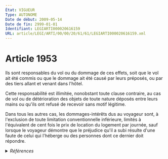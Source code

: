 ```yaml
---
État: VIGUEUR
Type: AUTONOME
Date de début: 2009-05-14
Date de fin: 2999-01-01
Identifiant: LEGIARTI000020616159
URL: article/LEGI/ARTI/00/00/20/61/61/LEGIARTI000020616159.xml
---
```


<h1>Article 1953</h1>

Ils sont responsables du vol ou du dommage de ces effets, soit que le vol ait
été commis ou que le dommage ait été causé par leurs préposés, ou par des tiers
allant et venant dans l'hôtel.<br />

Cette responsabilité est illimitée, nonobstant toute clause contraire, au cas de
vol ou de détérioration des objets de toute nature déposés entre leurs mains ou
qu'ils ont refusé de recevoir sans motif légitime.<br />

Dans tous les autres cas, les dommages-intérêts dus au voyageur sont, à
l'exclusion de toute limitation conventionnelle inférieure, limités à
l'équivalent de cent fois le prix de location du logement par journée, sauf
lorsque le voyageur démontre que le préjudice qu'il a subi résulte d'une faute
de celui qui l'héberge ou des personnes dont ce dernier doit répondre.


<details>
  <summary><em>Références</em></summary>

  <h2>Articles faisant référence à l'article</h2>
  
  <ul>
    <li>
      <a href="https://legal.tricoteuses.fr//redirection/LEGIARTI000020606392?vers=git&vers=legifrance">LOI n° 2009-526 du 12 mai 2009 de simplification et de clarification du droit et d'allègement des procédures - article 10 ENTIEREMENT_MODIF</a> MODIFIE source
    </li>
  </ul>
  
  <h2>Références faites par l'article</h2>
  
  <ul>
    <li>
      2009-05-12 MODIFIE cible <a href="https://legal.tricoteuses.fr//redirection/LEGIARTI000020606392?vers=git&vers=legifrance">LOI n° 2009-526 du 12 mai 2009 de simplification et de clarification du droit et d'allègement des procédures - article 10 ENTIEREMENT_MODIF</a>
    </li>
    <li>
      2999-01-01 CITATION cible <a href="https://legal.tricoteuses.fr//redirection/LEGIARTI000006445155?vers=git&vers=legifrance">Code civil - article 1954 AUTONOME VIGUEUR, en vigueur depuis le 1973-12-27</a>
    </li>
  </ul>
</details>
